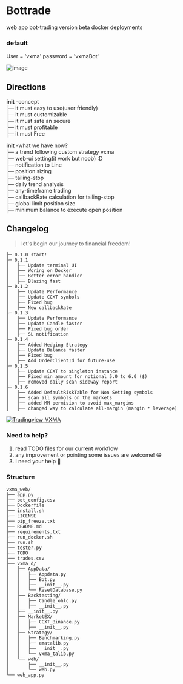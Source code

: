 # Bottrade
web app bot-trading version beta
docker deployments

### default 
User = 'vxma'
password = 'vxmaBot'


![image](https://user-images.githubusercontent.com/8637706/189531967-c03dec80-60aa-4b5a-9c95-7b26581710aa.png)

## Directions 
**init** -concept <br/>
├─ it must easy to use(user friendly) <br/>
├─ it must customizable <br/>
├─ it must safe an secure <br/>
├─ it must profitable <br/>
├─ it must Free <br/>

**init** -what we have now? <br/>
├─ a trend following custom strategy vxma <br/>
├─ web-ui setting(it work but noob) :D <br/>
├─ notification to Line  <br/>
├─ position sizing <br/>
├─ tailing-stop <br/>
├─ daily trend analysis <br/>
├─ any-timeframe trading <br/>
├─ callbackRate calculation for tailing-stop <br/>
├─ global limit position size <br/>
├─ minimum balance to execute open position <br/>

## Changelog
> let's begin our journey to financial freedom!
```
├─ 0.1.0 start! 
├─ 0.1.1  
│   ├── Update terminal UI
│   ├── Woring on Docker
│   ├── Better error handler
│   ├── Blazing fast 
├─ 0.1.2  
│   ├── Update Performance
│   ├── Update CCXT symbols
│   ├── Fixed bug
│   ├── New callbackRate 
├─ 0.1.3  
│   ├── Update Performance
│   ├── Update Candle faster
│   ├── Fixed bug order
│   ├── SL notification 
├─ 0.1.4  
│   ├── Added Hedging Strategy
│   ├── Update Balance faster
│   ├── Fixed bug 
│   ├── Add OrderClientId for future-use 
├─ 0.1.5
│   ├── Update CCXT to singleton instance
│   ├── Fixed min amount for notional 5.0 to 6.0 ($)
│   ├── removed daily scan sideway report
├─ 0.1.6  
│   ├── Added DefaultRiskTable for Non Setting symbols
│   ├── scan all symbols on the markets
│   ├── added MM permision to avoid max_margins
│   ├── changed way to calculate all-margin (margin * leverage)
```

[![Tradingview_VXMA](https://user-images.githubusercontent.com/8637706/196947394-d71c8ef6-9ab7-451a-b6bc-55a642c9e845.png)](https://www.tradingview.com/script/m54nptt2-VXMA-Bot)

### Need to help?
1. read TODO files for our current workflow 
2. any improvement or pointing some issues are welcome! 😁
3. I need your help 🙏

### Structure
```
vxma_web/
├── app.py
├── bot_config.csv
├── Dockerfile
├── install.sh
├── LICENSE
├── pip_freeze.txt
├── README.md
├── requirements.txt
├── run_docker.sh
├── run.sh
├── tester.py
├── TODO
├── trades.csv
├── vxma_d/
│   ├── AppData/
│   │   ├── Appdata.py
│   │   ├── Bot.py
│   │   ├── __init__.py
│   │   └── ResetDatabase.py
│   ├── Backtesting/
│   │   ├── Candle_ohlc.py
│   │   ├── __init__.py
│   ├── __init__.py
│   ├── MarketEX/
│   │   ├── CCXT_Binance.py
│   │   ├── __init__.py
│   ├── Strategy/
│   │   ├── Benchmarking.py
│   │   ├── ematalib.py
│   │   ├── __init__.py
│   │   └── vxma_talib.py
│   └── web/
│       ├── __init__.py
│       └── web.py
└── web_app.py
```
